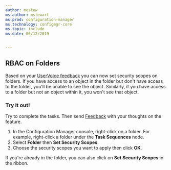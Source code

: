 ```yaml
---
author: mestew
ms.author: mstewart
ms.prod: configuration-manager
ms.technology: configmgr-core
ms.topic: include
ms.date: 06/12/2019


---
```


## RBAC on Folders

Based on your [UserVoice feedback](https://configurationmanager.uservoice.com/forums/300492-ideas/suggestions/8390346-rba-on-the-folder-level) you can now set security scopes on folders. If you have access to an object in the folder but don't have access to the folder, you'll be unable to see the object. Similarly, if you have access to a folder but not an object within it, you won't see that object. 

### Try it out!

Try to complete the tasks. Then send [Feedback](../../../../understand/find-help.md#product-feedback) with your thoughts on the feature.

1. In the Configuration Manager console, right-click on a folder. For example, right-click a folder under the **Task Sequences** node.
1. Select **Folder** then **Set Security Scopes**.
1. Choose the security scopes you want to apply then click **OK**.

If you're already in the folder, you can also click on **Set Security Scopes** in the ribbon.
